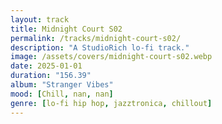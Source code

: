```yaml
---
layout: track
title: Midnight Court S02
permalink: /tracks/midnight-court-s02/
description: "A StudioRich lo-fi track."
image: /assets/covers/midnight-court-s02.webp
date: 2025-01-01
duration: "156.39"
album: "Stranger Vibes"
mood: [Chill, nan, nan]
genre: [lo-fi hip hop, jazztronica, chillout]
---
```

